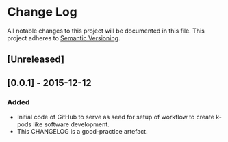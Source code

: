 # Change Log
All notable changes to this project will be documented in this file.
This project adheres to [Semantic Versioning](http://semver.org/).

## [Unreleased]

## [0.0.1] - 2015-12-12
### Added
- Initial code of GitHub to serve as seed for setup of workflow to create k-pods like software development.
- This CHANGELOG is a good-practice artefact.